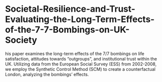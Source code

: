 # Societal-Resilience-and-Trust-Evaluating-the-Long-Term-Effects-of-the-7-7-Bombings-on-UK-Society
his paper examines the long-term effects of the 7/7 bombings on life satisfaction, attitudes towards “outgroups”, and institutional trust within the UK. Utilizing data from the European Social Survey (ESS) from 2002-2008, we employ the Synthetic Control Method (SCM) to create a counterfactual London, analyzing the bombings’ effects. 
